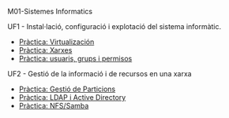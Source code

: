 M01-Sistemes Informatics

UF1 - Instal·lació, configuració i explotació del sistema informàtic.  

- [Pràctica: Virtualización](https://htmlpreview.github.io/?https://github.com/JorgeGilGuillen/Portfoli/blob/main/Moduls/M01-SistemesInformatics/UF1/Pr%C3%A0ctica%20Virtualitzaci%C3%B3/Pr%C3%A0cticaVirtualitzaci%C3%B3.html)
- [Pràctica: Xarxes](https://htmlpreview.github.io/?https://github.com/JorgeGilGuillen/Portfoli/blob/main/Moduls/M01-SistemesInformatics/UF1/Pr%C3%A0ctica%20xarxes/Practica_xarxes.html)
- [Pràctica: usuaris, grups i permisos](https://htmlpreview.github.io/?https://github.com/JorgeGilGuillen/Portfoli/blob/main/Moduls/M01-SistemesInformatics/UF1/Pr%C3%A0ctica_usuaris_grups_i_permisos/Pr%C3%A0cticausuarisgrupsipermisos..html)

UF2 - Gestió de la informació i de recursos en una xarxa

- [Pràctica: Gestió de Particions](https://htmlpreview.github.io/?https://github.com/JorgeGilGuillen/Portfoli/blob/main/Moduls/M01-SistemesInformatics/UF1/Pr%C3%A0ctica%20Virtualitzaci%C3%B3/Pr%C3%A0cticaVirtualitzaci%C3%B3.html)
- [Pràctica: LDAP i Active Directory](https://htmlpreview.github.io/?https://github.com/JorgeGilGuillen/Portfoli/blob/main/Moduls/M01-SistemesInformatics/UF1/Pr%C3%A0ctica%20xarxes/Practica_xarxes.html)
- [Pràctica: NFS/Samba](https://htmlpreview.github.io/?https://github.com/JorgeGilGuillen/Portfoli/blob/main/Moduls/M01-SistemesInformatics/UF1/Pr%C3%A0ctica_usuaris_grups_i_permisos/Pr%C3%A0cticausuarisgrupsipermisos..html)



